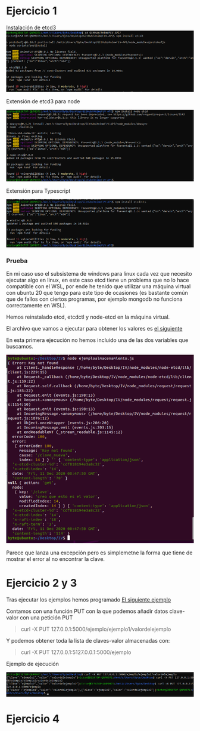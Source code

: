 # Ejercicio 1

Instalación de etcd3
![](img/install.png)

Extensión de etcd3 para node

![](img/nodeext.png)

Extensión para Typescript

![](img/typeext.png)

### Prueba

En mi caso uso el subsistema de windows para linux cada vez que necesito ejecutar algo en linux, en este caso etcd tiene un problema que no lo hace compatible con el WSL, por ende he tenido que utilizar una máquina virtual con ubuntu 20 que tengo para este tipo de ocasiones (es bastante común que de fallos con ciertos programas, por ejemplo mongodb no funciona correctamente en WSL).

Hemos reinstalado etcd, etcdctl y node-etcd en la máquina virtual.

El archivo que vamos a ejecutar para obtener los valores es [el siguiente](https://github.com/bytevictor/EjerciciosIV/blob/master/H6/ejemploalmacenamiento.js)

En esta primera ejecución no hemos incluido una de las dos variables que buscamos.

![](img/ejec1.png)

Parece que lanza una excepción pero es simplemetne la forma que tiene de mostrar el error al no encontrar la clave.



















# Ejercicio 2 y 3

Tras ejecutar los ejemplos hemos programado [El siguiente ejemplo](https://github.com/bytevictor/EjerciciosIV/blob/master/H6/express-ejemplo.js)

Contamos con una función PUT con la que podemos añadir datos clave-valor con una petición PUT

> curl -X PUT 127.0.0.1:5000/ejemplo/ejemplo1/valordelejemplo

Y podemos obtener toda la lista de claves-valor almacenadas con:

> curl -X PUT 127.0.0.1:5127.0.0.1:5000/ejemplo

Ejemplo de ejecución

![](img/salida_curl.png)

# Ejercicio 4



